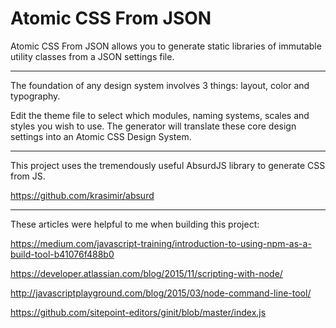 # Atomic CSS From JSON

Atomic CSS From JSON allows you to generate static libraries of immutable utility classes from a JSON settings file.

---

The foundation of any design system involves 3 things: layout, color and typography.

Edit the theme file to select which modules, naming systems, scales and styles you wish to use. The generator will translate these core design settings into an Atomic CSS Design System.

---

This project uses the tremendously useful AbsurdJS library to generate CSS from JS.

https://github.com/krasimir/absurd

---

These articles were helpful to me when building this project:

https://medium.com/javascript-training/introduction-to-using-npm-as-a-build-tool-b41076f488b0

https://developer.atlassian.com/blog/2015/11/scripting-with-node/

http://javascriptplayground.com/blog/2015/03/node-command-line-tool/

https://github.com/sitepoint-editors/ginit/blob/master/index.js
